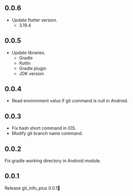 ## 0.0.6

* Update flutter version.
  - 3.19.4

## 0.0.5

* Update libraries.
  - Gradle
  - Kotlin
  - Gradle plugin
  - JDK version
 
## 0.0.4

* Read environment valus if git command is null in Android.

## 0.0.3

* Fix hash short command in iOS.
* Modify git branch name command.

## 0.0.2

Fix gradle working directory in Android module.

## 0.0.1

Release git_info_plus 0.0.1🎉
